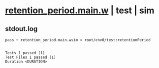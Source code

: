 # [retention_period.main.w](../../../../../../examples/tests/sdk_tests/queue/retention_period.main.w) | test | sim

## stdout.log
```log
pass ─ retention_period.main.wsim » root/env0/test:retentionPeriod
 
 
Tests 1 passed (1)
Test Files 1 passed (1)
Duration <DURATION>
```

